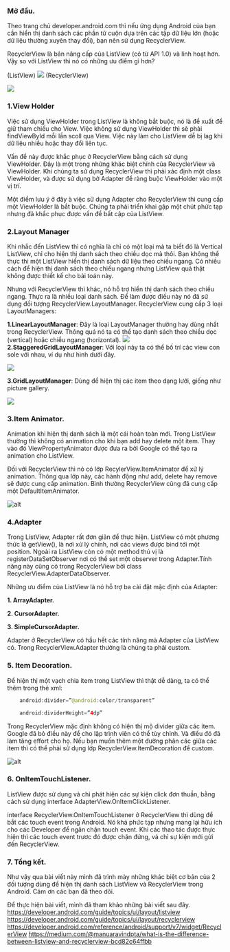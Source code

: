 ### Mở đầu.
Theo trang chủ developer.android.com thì nếu ứng dụng Android của bạn cần hiển thị danh sách các phần tử cuộn dựa trên các tập dữ liệu lớn (hoặc dữ liệu thường xuyên thay đổi), bạn nên sử dụng RecyclerView.

RecyclerView là bản nâng cấp của ListView (có từ API 1.0) và linh hoạt hơn. Vậy so với ListView thì nó có những ưu điểm gì hơn?

(ListView)
![](https://images.viblo.asia/071f5a97-77e1-47dd-b7b6-f19251ab367b.jpg)
(RecyclerView)

![](https://images.viblo.asia/69d720cf-1edb-4e73-8801-0918eb21898f.png)

### 1.View Holder
Việc sử dụng ViewHolder trong ListView là không bắt buộc, nó là để xuất để giữ tham chiếu cho View. Việc không sử dụng ViewHolder thì sẽ phải findViewById mỗi lần scoll qua View. Việc này làm cho ListView dễ bị lag khi dữ liệu nhiều hoặc thay đổi liên tục.

Vấn đề này được khắc phục ở RecyclerView bằng cách sử dụng ViewHolder. Đây là một trong những khác biệt chính của RecyclerView và ViewHolder. Khi chúng ta sử dụng RecyclerView thì phải xác định một class ViewHolder, và được sử dụng bở Adapter để ràng buộc ViewHolder vào một vị trí.

Một điểm lưu ý ở đây à việc sử dụng Adapter cho RecyclerView thì cung cấp một ViewHolder là bắt buộc. Chúng ta phải triển khai gặp một chút phức tạp nhưng đã khắc phục được vấn đề bất cập của ListView.
### 2.Layout Manager
Khi nhắc đến ListView thì có nghĩa là chỉ có một loại mà ta biết đó là Vertical ListView, chỉ cho hiện thị danh sách theo chiều dọc mà thôi. Bạn không thể thực thi một ListView hiển thị danh sách dữ liệu theo chiều ngang. Có nhiều cách để hiện thị danh sách theo chiều ngang nhưng ListView quả thật không được thiết kế cho bài toán này.

Nhưng với RecyclerView thì khác, nó hỗ trợ hiển thị danh sách theo chiều ngang. Thực ra là nhiều loại danh sách. Để làm được điều này nó đã sử dụng đối tượng RecyclerView.LayoutManager. RecyclerView cung cấp 3 loại LayoutManagers:

**1.LinearLayoutManager**: Đây là loại LayoutManager thường hay dùng nhất trong RecyclerView. Thông quá nó ta có thể tạo danh sách theo chiều dọc (vertical) hoặc chiều ngang (horizontal).
![](https://images.viblo.asia/a19e039d-25a9-48d4-8d6d-38de1bdb5179.jpg)
**2.StaggeredGridLayoutManager**: Với loại này ta có thể bố trí các view con sole với nhau, ví dụ như hình dưới đây.

![](https://images.viblo.asia/14a0e54c-5bdd-41b9-bf64-fee78046cef9.jpg)

**3.GridLayoutManager**: Dùng để hiện thị các item theo dạng lưới, giống như  picture gallery.

![](https://images.viblo.asia/2822422c-bbef-4e97-af7e-80e00907c0b1.png)

### 3.Item Animator.
Animation khi hiện thị danh sách là một cái hoàn toàn mới. Trong ListView thường thì không có animation cho khi bạn add hay delete một item. Thay vào đó ViewPropertyAnimator được đưa ra bởi Google có thể tạo ra animation cho ListView.

Đối với RecyclerView thì nó có lớp RecylerView.ItemAnimator để xử lý animation. Thông qua lớp này, các hành động như add, delete hay remove sẽ được cung cấp animation. Bình thường RecyclerView cũng đã cung cấp một DefaultItemAnimator.

![alt](http://eitguide.net/wp-content/uploads/2016/08/recyclerview-itemanimator.gif)

### 4.Adapter
Trong ListView, Adapter rất đơn giản để thực hiện. ListView có một phương thức là getView(), là nơi xử lý chính, nơi các views được bind tới một position. Ngoài ra ListView còn có một method thú vị là registerDataSetObserver nơi có thể set một observer trong Adapter.Tính năng này cũng có trong RecyclerView bởi class RecyclerView.AdapterDataObserver.

Những ưu điểm của ListView là nó hỗ trợ ba cài đặt mặc định của Adapter:

**1. ArrayAdapter.**

**2. CursorAdapter.**

**3. SimpleCursorAdapter.**

Adapter ở RecyclerView có hầu hết các tính năng mà Adapter của ListView có. Trong RecyclerView.Adapter thường là chúng ta phải custom.
### 5. Item Decoration.
Để hiện thị một vạch chia item trong ListView thì thật dễ dàng, ta có thể thêm trong thẻ xml:
```java
    android:divider=”@android:color/transparent”

    android:dividerHeight=”4dp”
```
Trong RecyclerView mặc định không có hiện thị mộ divider giữa các item. Google đã bỏ điều này để cho lập trình viên có thể tùy chỉnh. Và điều đó đã làm tăng effort cho họ. Nếu bạn muốn thêm một đường phân các giữa các item thì có thể phải sử dụng lớp RecyclerView.ItemDecoration để custom.

![alt](https://cdn-images-1.medium.com/max/1600/1*Jk50iGRPixKN6oe9onq75w.gif)

### 6. OnItemTouchListener.
ListView được sử dụng vả chỉ phát hiện các sự kiện click đơn thuần, bằng cách sử dụng interface AdapterView.OnItemClickListener.

interface RecyclerView.OnItemTouchListener ở RecyclerView thì dùng để bắt các touch event trong Android. Nó khá phức tạp nhưng mang lại hữu ích cho các Developer để ngăn chặn touch event. Khi các thao tác được thực hiện thì các touch event trươc đó được chặn đứng, và chỉ sự kiện mới gửi đến RecyclerView.
### 7. Tổng kết.
Như vậy qua bài viết này mình đã trình mày những khác biệt cơ bản của 2 đối tượng dùng để hiện thị danh sách ListView và RecyclerView trong Android. Cám ơn các bạn đã theo dõi.

Để thực hiện bài viết, mình đã tham khảo những bài viết sau đây.
https://developer.android.com/guide/topics/ui/layout/listview
https://developer.android.com/guide/topics/ui/layout/recyclerview
https://developer.android.com/reference/android/support/v7/widget/RecyclerView
https://medium.com/@manuaravindpta/what-is-the-difference-between-listview-and-recyclerview-bcd82c64ffbb